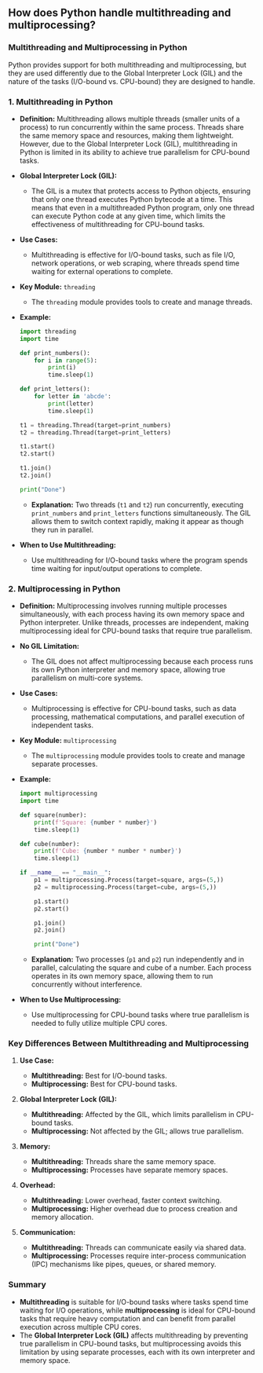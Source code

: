 ## How does Python handle multithreading and multiprocessing?


### Multithreading and Multiprocessing in Python

Python provides support for both multithreading and multiprocessing, but they are used differently due to the Global Interpreter Lock (GIL) and the nature of the tasks (I/O-bound vs. CPU-bound) they are designed to handle.

### 1. **Multithreading in Python**

- **Definition:** Multithreading allows multiple threads (smaller units of a process) to run concurrently within the same process. Threads share the same memory space and resources, making them lightweight. However, due to the Global Interpreter Lock (GIL), multithreading in Python is limited in its ability to achieve true parallelism for CPU-bound tasks.

- **Global Interpreter Lock (GIL):**
  - The GIL is a mutex that protects access to Python objects, ensuring that only one thread executes Python bytecode at a time. This means that even in a multithreaded Python program, only one thread can execute Python code at any given time, which limits the effectiveness of multithreading for CPU-bound tasks.

- **Use Cases:**
  - Multithreading is effective for I/O-bound tasks, such as file I/O, network operations, or web scraping, where threads spend time waiting for external operations to complete.

- **Key Module:** `threading`
  - The `threading` module provides tools to create and manage threads.

- **Example:**
  ```python
  import threading
  import time

  def print_numbers():
      for i in range(5):
          print(i)
          time.sleep(1)

  def print_letters():
      for letter in 'abcde':
          print(letter)
          time.sleep(1)

  t1 = threading.Thread(target=print_numbers)
  t2 = threading.Thread(target=print_letters)

  t1.start()
  t2.start()

  t1.join()
  t2.join()

  print("Done")
  ```
  - **Explanation:** Two threads (`t1` and `t2`) run concurrently, executing `print_numbers` and `print_letters` functions simultaneously. The GIL allows them to switch context rapidly, making it appear as though they run in parallel.

- **When to Use Multithreading:**
  - Use multithreading for I/O-bound tasks where the program spends time waiting for input/output operations to complete.

### 2. **Multiprocessing in Python**

- **Definition:** Multiprocessing involves running multiple processes simultaneously, with each process having its own memory space and Python interpreter. Unlike threads, processes are independent, making multiprocessing ideal for CPU-bound tasks that require true parallelism.

- **No GIL Limitation:**
  - The GIL does not affect multiprocessing because each process runs its own Python interpreter and memory space, allowing true parallelism on multi-core systems.

- **Use Cases:**
  - Multiprocessing is effective for CPU-bound tasks, such as data processing, mathematical computations, and parallel execution of independent tasks.

- **Key Module:** `multiprocessing`
  - The `multiprocessing` module provides tools to create and manage separate processes.

- **Example:**
  ```python
  import multiprocessing
  import time

  def square(number):
      print(f'Square: {number * number}')
      time.sleep(1)

  def cube(number):
      print(f'Cube: {number * number * number}')
      time.sleep(1)

  if __name__ == "__main__":
      p1 = multiprocessing.Process(target=square, args=(5,))
      p2 = multiprocessing.Process(target=cube, args=(5,))

      p1.start()
      p2.start()

      p1.join()
      p2.join()

      print("Done")
  ```
  - **Explanation:** Two processes (`p1` and `p2`) run independently and in parallel, calculating the square and cube of a number. Each process operates in its own memory space, allowing them to run concurrently without interference.

- **When to Use Multiprocessing:**
  - Use multiprocessing for CPU-bound tasks where true parallelism is needed to fully utilize multiple CPU cores.

### Key Differences Between Multithreading and Multiprocessing

1. **Use Case:**
   - **Multithreading:** Best for I/O-bound tasks.
   - **Multiprocessing:** Best for CPU-bound tasks.

2. **Global Interpreter Lock (GIL):**
   - **Multithreading:** Affected by the GIL, which limits parallelism in CPU-bound tasks.
   - **Multiprocessing:** Not affected by the GIL; allows true parallelism.

3. **Memory:**
   - **Multithreading:** Threads share the same memory space.
   - **Multiprocessing:** Processes have separate memory spaces.

4. **Overhead:**
   - **Multithreading:** Lower overhead, faster context switching.
   - **Multiprocessing:** Higher overhead due to process creation and memory allocation.

5. **Communication:**
   - **Multithreading:** Threads can communicate easily via shared data.
   - **Multiprocessing:** Processes require inter-process communication (IPC) mechanisms like pipes, queues, or shared memory.

### Summary

- **Multithreading** is suitable for I/O-bound tasks where tasks spend time waiting for I/O operations, while **multiprocessing** is ideal for CPU-bound tasks that require heavy computation and can benefit from parallel execution across multiple CPU cores.
- The **Global Interpreter Lock (GIL)** affects multithreading by preventing true parallelism in CPU-bound tasks, but multiprocessing avoids this limitation by using separate processes, each with its own interpreter and memory space.